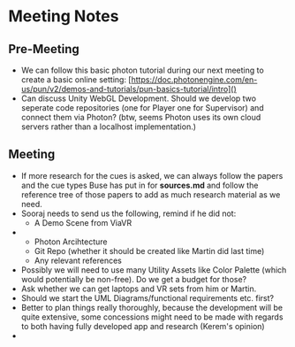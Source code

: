 # Meeting Notes

## Pre-Meeting

- We can follow this basic photon tutorial during our next meeting to create a basic online setting: [https://doc.photonengine.com/en-us/pun/v2/demos-and-tutorials/pun-basics-tutorial/intro]()
- Can discuss Unity WebGL Development. Should we develop two seperate code repositories (one for Player one for Supervisor) and connect them via Photon? (btw, seems Photon uses its own cloud servers rather than a localhost implementation.)

## Meeting

- If more research for the cues is asked, we can always follow the papers and the cue types Buse has put in for **sources.md** and follow the reference tree of those papers to add as much research material as we need.
- Sooraj needs to send us the following, remind if he did not:
  - A Demo Scene from ViaVR
- - Photon Arcihtecture
  - Git Repo (whether it should be created like Martin did last time)
  - Any relevant references
- Possibly we will need to use many Utility Assets like Color Palette (which would potentially be non-free). Do we get a budget for those?
- Ask whether we can get laptops and VR sets from him or Martin.
- Should we start the UML Diagrams/functional requirements etc. first?
- Better to plan things really thoroughly, because the development will be quite extensive, some concessions might need to be made with regards to both having fully developed app and research (Kerem's opinion)
-
